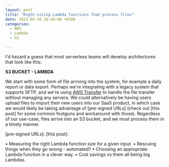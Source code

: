 ```yaml
---
layout: post
title: "Right-sizing Lambda functions that process files"
date: 2023-04-16 16:49:00 +0100
categories:
  - AWS
  - Lambda
  - S3

---
```


I'd hazard a guess that most serverless teams will develop architectures that
look like this:

**S3 BUCKET - LAMBDA**

We start with some form of file arriving into the system, for example a daily
report or data export. Perhaps we're integrating with a legacy system that
supports SFTP, and we're using [AWS Transfer] to handle the file transfer
without managing any servers. We could alternatively be having users upload
files to import their new users into our SaaS product, in which case we would
likely be taking advantage of [pre-signed URLs] (check out [this post] for
some common footguns and workaround with those). Regardless of our use-case,
files arrive into an S3 bucket, and we must process them in a timely manner.

[AWS Transfer]: https://aws.amazon.com/aws-transfer-family/
[pre-signed URLs]:
[this post]: 

• Measuring the right Lambda function size for a given input.
• Rescuing things when they go wrong - automated?
• Choosing an appropriate Lambda function in a clever way.
• Cost savings vs them all being big Lambdas.
